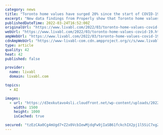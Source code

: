 ```yaml
---
category: news
title: "Toronto home values have surged 20% since the start of COVID-19"
excerpt: "New data findings from Properly show that Toronto home values have been driven up over 20 per cent over the past two years."
publishedDateTime: 2022-03-24T16:52:00Z
originalUrl: "https://www.livabl.com/2022/03/toronto-home-values-covid-19.html"
webUrl: "https://www.livabl.com/2022/03/toronto-home-values-covid-19.html"
ampWebUrl: "https://www.livabl.com/2022/03/toronto-home-values-covid-19.html/amp/"
cdnAmpWebUrl: "https://www-livabl-com.cdn.ampproject.org/c/s/www.livabl.com/2022/03/toronto-home-values-covid-19.html/amp/"
type: article
quality: 42
heat: 42
published: false

provider:
  name: livabl
  domain: livabl.com

topics:
  - AI

images:
  - url: "https://d3exkutavo4sli.cloudfront.net/wp-content/uploads/2022/03/toronto-values-properly.jpg"
    width: 1500
    height: 1000
    isCached: true

secured: "tzEzCAa0Cg4mUgd7+Z2x0VcbIewMjdqFw9jIaSB61fckchIX2pj1l5SiC7xgZ1la8DK3eqdWQBIIb0hIQ4aPL0M5RSBhTEuU3T2/CrLPzl8CJRK8QOqmKJ07xmAII3G3Mg/IBVBw2M+qK6nAOSwyJO5yr0XsvO5ycc90cJYUV/zauVljkMb4B9j6MrwuoEXo3ccd3LkxHf6Kl7wWYLVCuy0pciPff8xXtP1MAcXOzWhHBndLtlF3VT9Gz5o6cRlYh2uYs7P5MrRkKCWumzAjyg8CEzlUEpRtfKFpqGfXBsHJI510+l9x/8wQ7zMn98gat8lLUcWbSmzjjbrx6xudrf7jOQAjjV0LGX2sNcAXBEA=;GyflVyGWvPHB9TuvapxMPA=="
---
```



